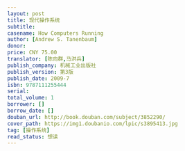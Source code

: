 ```yaml
---
layout: post
title: 现代操作系统
subtitle:
casename: How Computers Running
author: [Andrew S. Tanenbaum]
donor: 
price: CNY 75.00
translator: [陈向群,马洪兵]
publish_company: 机械工业出版社
publish_version: 第3版
publish_date: 2009-7
isbn: 9787111255444
serial: 
total_volume: 1
borrower: []
borrow_date: []
douban_url: http://book.douban.com/subject/3852290/
cover_path: https://img1.doubanio.com/lpic/s3895413.jpg
tag: [操作系统]
read_status: 想读
---
```

